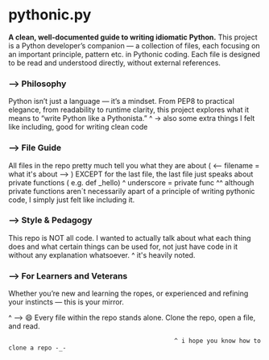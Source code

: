 
# pythonic.py

__A clean, well-documented guide to writing idiomatic Python.__ This project is a Python developer’s companion — a collection of files, each focusing on an important principle, pattern etc. in Pythonic coding. Each file is designed to be read and understood directly, without external references.



### --> Philosophy

Python isn’t just a language — it’s a mindset. From PEP8 to practical elegance, from readability to runtime clarity, this project explores what it means to “write Python like a Pythonista.”
                                            ^ -> also some extra things I felt like including, good for writing clean code



### --> File Guide

All files in the repo pretty much tell you what they are about ( <-- filename = what it's about --> ) EXCEPT for the last file, the last file just speaks about private functions ( e.g. def _hello)
                                                                                                                                                                                             ^ underscore = private func
^^ although private functions aren´t necessarily apart of a principle of writing pythonic code, I simply just felt like including it.

### --> Style & Pedagogy

This repo is NOT all code. I wanted to actually talk about what each thing does and what certain things can be used for, not just have code in it without any explanation whatsoever. 
             ^ it's heavily noted.



### --> For Learners and Veterans

Whether you’re new and learning the ropes, or experienced and refining your instincts — this is your mirror.



^ --> 😄 Every file within the repo stands alone. Clone the repo, open a file, and read.

                                                  ^ i hope you know how to clone a repo -_-
